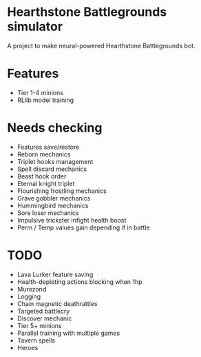 # Hearthstone Battlegrounds simulator
A project to make neural-powered Hearthstone Battlegrounds bot.
# Features
 - Tier 1-4 minions
 - RLlib model training

# Needs checking
 - Features save/restore
 - Reborn mechanics
 - Triplet hooks management
 - Spell discard mechanics
 - Beast hook order
 - Eternal knight triplet
 - Flourishing frostling mechanics
 - Grave gobbler mechanics
 - Hummingbird mechanics
 - Sore loser mechanics
 - Impulsive trickster infight health boost
 - Perm / Temp values gain depending if in battle

# TODO
 - Lava Lurker feature saving
 - Health-depleting actions blocking when 1hp
 - Murozond
 - Logging
 - Chain magnetic deathrattles
 - Targeted battlecry
 - Discover mechanic
 - Tier 5+ minions
 - Parallel training with multiple games
 - Tavern spells
 - Heroes